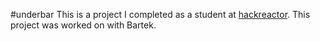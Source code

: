 #underbar
This is a project I completed as a student at [hackreactor](http://hackreactor.com). This project was worked on with Bartek.
